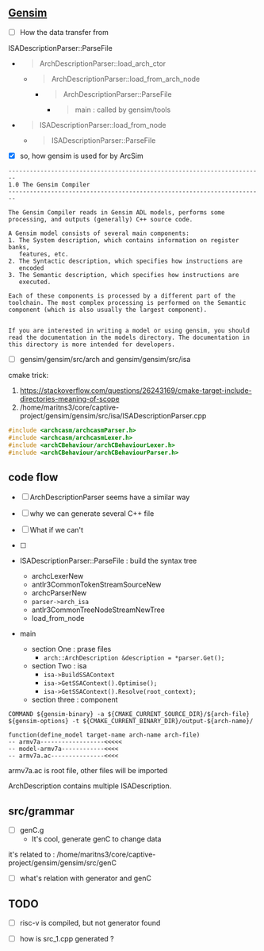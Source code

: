 ## [Gensim](https://github.com/gensim-project/gensim)
-  [ ] How the data transfer from 


ISADescriptionParser::ParseFile
  - > ArchDescriptionParser::load_arch_ctor
    - > ArchDescriptionParser::load_from_arch_node
      - > ArchDescriptionParser::ParseFile
        - > main : called by gensim/tools
  - > ISADescriptionParser::load_from_node
    - > ISADescriptionParser::ParseFile

  
- [x] so, how gensim is used for by ArcSim

```
------------------------------------------------------------------------
1.0 The Gensim Compiler
------------------------------------------------------------------------

The Gensim Compiler reads in Gensim ADL models, performs some 
processing, and outputs (generally) C++ source code. 

A Gensim model consists of several main components:
1. The System description, which contains information on register banks,
   features, etc.
2. The Syntactic description, which specifies how instructions are
   encoded
3. The Semantic description, which specifies how instructions are 
   executed.

Each of these components is processed by a different part of the 
toolchain. The most complex processing is performed on the Semantic
component (which is also usually the largest component).


If you are interested in writing a model or using gensim, you should
read the documentation in the models directory. The documentation in
this directory is more intended for developers.
```

- [ ] gensim/gensim/src/arch and gensim/gensim/src/isa


cmake trick:
1. https://stackoverflow.com/questions/26243169/cmake-target-include-directories-meaning-of-scope
2. /home/maritns3/core/captive-project/gensim/gensim/src/isa/ISADescriptionParser.cpp
```c
#include <archcasm/archcasmParser.h>
#include <archcasm/archcasmLexer.h>
#include <archCBehaviour/archCBehaviourLexer.h>
#include <archCBehaviour/archCBehaviourParser.h>
```


## code flow
- [ ] ArchDescriptionParser seems have a similar way

- [ ] why we can generate several C++ file
- [ ] What if we can't 

- [ ] 


- ISADescriptionParser::ParseFile : build the syntax tree
  - archcLexerNew
  - antlr3CommonTokenStreamSourceNew
  - archcParserNew
  - `parser->arch_isa`
  - antlr3CommonTreeNodeStreamNewTree
  - load_from_node

- main
  - section One : prase files
    - `arch::ArchDescription &description = *parser.Get();`
  - section Two : isa 
    - `isa->BuildSSAContext`
    - `isa->GetSSAContext().Optimise();`
    - `isa->GetSSAContext().Resolve(root_context);`
  - section three : component 

```
COMMAND ${gensim-binary} -a ${CMAKE_CURRENT_SOURCE_DIR}/${arch-file} ${gensim-options} -t ${CMAKE_CURRENT_BINARY_DIR}/output-${arch-name}/
```

```
function(define_model target-name arch-name arch-file)
-- armv7a------------------<<<<<
-- model-armv7a------------<<<<
-- armv7a.ac---------------<<<<
```
armv7a.ac is root file, other files will be imported



ArchDescription contains multiple ISADescription.
## src/grammar
- [ ] genC.g
  - It's cool, generate genC to change data

it's related to : /home/maritns3/core/captive-project/gensim/gensim/src/genC

- [ ] what's relation with generator and genC


## TODO
- [ ] risc-v is compiled, but not generator found

- [ ] how is src_1.cpp generated ?

